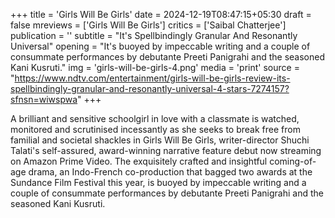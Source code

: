 +++
title = 'Girls Will Be Girls'
date = 2024-12-19T08:47:15+05:30
draft = false
mreviews = ['Girls Will Be Girls']
critics = ['Saibal Chatterjee']
publication = ''
subtitle = "It's Spellbindingly Granular And Resonantly Universal"
opening = "It's buoyed by impeccable writing and a couple of consummate performances by debutante Preeti Panigrahi and the seasoned Kani Kusruti."
img = 'girls-will-be-girls-4.png'
media = 'print'
source = "https://www.ndtv.com/entertainment/girls-will-be-girls-review-its-spellbindingly-granular-and-resonantly-universal-4-stars-7274157?sfnsn=wiwspwa"
+++

A brilliant and sensitive schoolgirl in love with a classmate is watched, monitored and scrutinised incessantly as she seeks to break free from familial and societal shackles in Girls Will Be Girls, writer-director Shuchi Talati's self-assured, award-winning narrative feature debut now streaming on Amazon Prime Video. The exquisitely crafted and insightful coming-of-age drama, an Indo-French co-production that bagged two awards at the Sundance Film Festival this year, is buoyed by impeccable writing and a couple of consummate performances by debutante Preeti Panigrahi and the seasoned Kani Kusruti.
